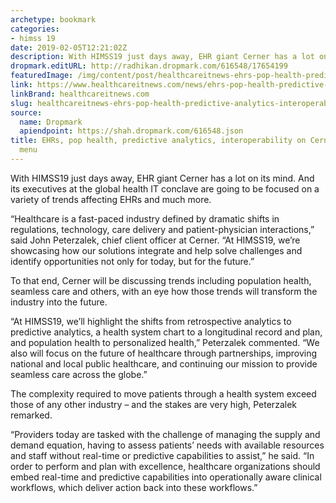 ```yaml
---
archetype: bookmark
categories:
- himss 19
date: 2019-02-05T12:21:02Z
description: With HIMSS19 just days away, EHR giant Cerner has a lot on its mind.
dropmark.editURL: http://radhikan.dropmark.com/616548/17654199
featuredImage: /img/content/post/healthcareitnews-ehrs-pop-health-predictive-analytics-interoperability-on-cerner-s-himss19-menu.jpg
link: https://www.healthcareitnews.com/news/ehrs-pop-health-predictive-analytics-interoperability-cerner%E2%80%99s-himss19-menu
linkBrand: healthcareitnews.com
slug: healthcareitnews-ehrs-pop-health-predictive-analytics-interoperability-on-cerner-s-himss19-menu
source:
  name: Dropmark
  apiendpoint: https://shah.dropmark.com/616548.json
title: EHRs, pop health, predictive analytics, interoperability on Cerner’s HIMSS19
  menu
---
```

With HIMSS19 just days away, EHR giant Cerner has a lot on its mind. And its executives at the global health IT conclave are going to be focused on a variety of trends affecting EHRs and much more.

“Healthcare is a fast-paced industry defined by dramatic shifts in regulations, technology, care delivery and patient-physician interactions,” said John Peterzalek, chief client officer at Cerner. “At HIMSS19, we’re showcasing how our solutions integrate and help solve challenges and identify opportunities not only for today, but for the future.”

To that end, Cerner will be discussing trends including population health, seamless care and others, with an eye how those trends will transform the industry into the future.

“At HIMSS19, we’ll highlight the shifts from retrospective analytics to predictive analytics, a health system chart to a longitudinal record and plan, and population health to personalized health,” Peterzalek commented. “We also will focus on the future of healthcare through partnerships, improving national and local public healthcare, and continuing our mission to provide seamless care across the globe.”

The complexity required to move patients through a health system exceed those of any other industry – and the stakes are very high, Peterzalek remarked.

“Providers today are tasked with the challenge of managing the supply and demand equation, having to assess patients’ needs with available resources and staff without real-time or predictive capabilities to assist,” he said. “In order to perform and plan with excellence, healthcare organizations should embed real-time and predictive capabilities into operationally aware clinical workflows, which deliver action back into these workflows.”


